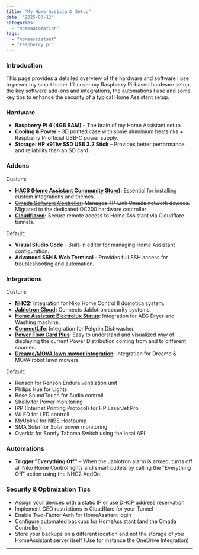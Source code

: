 ```yaml
---
title: "My Home Assistant Setup"
date: "2025-03-12"
categories:   
  - "homeautomation"
tags: 
  - "homeassistant"
  - "raspberry pi"  
---
```


### **Introduction**  
This page provides a detailed overview of the hardware and software I use to power my smart home. I’ll cover my Raspberry Pi-based hardware setup, the key software add-ons and integrations, the automations I use and some key tips to enhance the security of a typical Home Assistant setup.

### **Hardware**  

- **Raspberry Pi 4 (4GB RAM)** – The brain of my Home Assistant setup.
- **Cooling & Power** - 3D printed case with some aluminium heatsinks + Raspberry Pi official USB-C power supply.
- **Storage: HP x911w SSD USB 3.2 Stick** – Provides better performance and reliability than an SD card.

### **Addons**  

Custom:
- **[HACS (Home Assistant Community Store)](https://www.hacs.xyz/):** Essential for installing custom integrations and themes.
- <del>[Omada Software Controller](https://github.com/jkunczik/home-assistant-omada): Manages TP-Link Omada network devices.</del> Migrated to the dedicated OC200 hardware controller
- **[Cloudflared](https://github.com/brenner-tobias/ha-addons):** Secure remote access to Home Assistant via Cloudflare tunnels.

Default:
- **Visual Studio Code** - Built-in editor for managing Home Assistant configuration.
- **Advanced SSH & Web Terminal** - Provides full SSH access for troubleshooting and automation.


### **Integrations**  

Custom:
- **[NHC2](https://github.com/joleys/niko-home-control-II):** Integration for Niko Home Control II domotica system.
- **[Jablotron Cloud](https://github.com/Pigotka/ha-cc-jablotron-cloud):** Connects Jablotron security systems.
- **[Home Assistant Electrolux Status](https://github.com/albaintor/homeassistant_electrolux_status)**: Integration for AEG Dryer and Washing machine.
- **[ConnectLife](https://github.com/oyvindwe/connectlife-ha)**: Integration for Pelgrim Dishwasher.
- **[Power Flow Card Plus](https://github.com/flixlix/power-flow-card-plus)**: Easy to understand and visualized way of displaying the current Power Distribution coming from and to different sources.
- **[Dreame/MOVA lawn mower integration](https://github.com/bhuebschen/dreame-mower)**: Integration for Dreame & MOVA robot lawn mowers

Default:
- Renson for Renson Endura ventilation unit
- Philips Hue for Lights
- Bose SoundTouch for Audio controll
- Shelly for Power monitoring
- IPP (Internet Printing Protocol) for HP LaserJet Pro
- WLED for LED controll
- MyUplink for NIBE Heatpump
- SMA Solar for Solar power monitoring
- Overkiz for Somfy Tahoma Switch using the local API

### **Automations**  
- **Trigger "Everything Off"** – When the Jablotron alarm is armed, turns off all Niko Home Control lights and smart outlets by calling the "Everything Off" action using the NHC2 AddOn.


### **Security & Optimization Tips**  
- Assign your devices with a static IP or use DHCP address reservation
- Implement GEO restrictions in Cloudflare for your Tunnel
- Enable Two-Factor Auth for HomeAssitant login
- Configure automated backups for HomeAssistant (and the Omada Controller)
- Store your backups on a different location and not the storage of you HomeAssistant server itself (Use for instance the OneDrive Integration)

---
